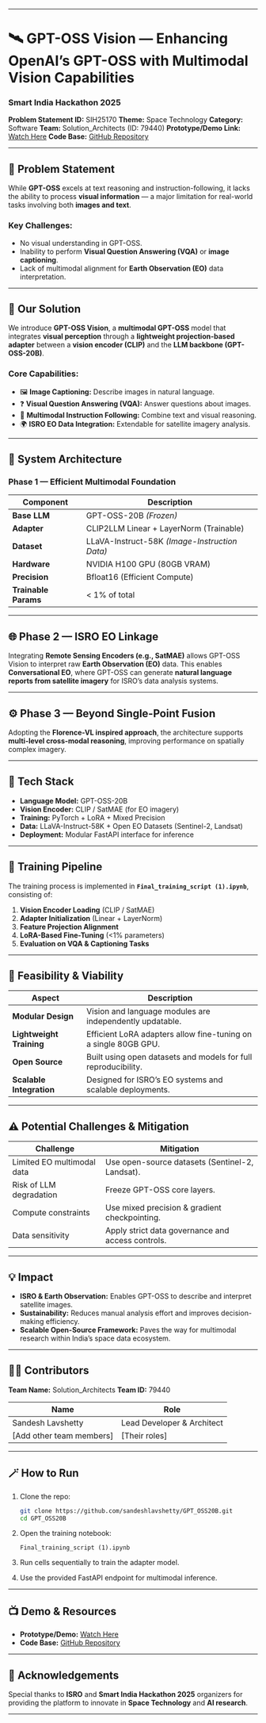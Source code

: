 

---

# 🛰️ GPT-OSS Vision — Enhancing OpenAI’s GPT-OSS with Multimodal Vision Capabilities

### Smart India Hackathon 2025

**Problem Statement ID:** SIH25170
**Theme:** Space Technology
**Category:** Software
**Team:** Solution_Architects (ID: 79440)
**Prototype/Demo Link:** [Watch Here](https://youtu.be/y-UwhRt8GXo)
**Code Base:** [GitHub Repository](https://github.com/sandeshlavshetty/GPT_OSS20B.git)

---

## 🧠 Problem Statement

While **GPT-OSS** excels at text reasoning and instruction-following, it lacks the ability to process **visual information** — a major limitation for real-world tasks involving both **images and text**.

### Key Challenges:

* No visual understanding in GPT-OSS.
* Inability to perform **Visual Question Answering (VQA)** or **image captioning**.
* Lack of multimodal alignment for **Earth Observation (EO)** data interpretation.

---

## 🚀 Our Solution

We introduce **GPT-OSS Vision**, a **multimodal GPT-OSS** model that integrates **visual perception** through a **lightweight projection-based adapter** between a **vision encoder (CLIP)** and the **LLM backbone (GPT-OSS-20B)**.

### Core Capabilities:

* 🖼️ **Image Captioning:** Describe images in natural language.
* ❓ **Visual Question Answering (VQA):** Answer questions about images.
* 💬 **Multimodal Instruction Following:** Combine text and visual reasoning.
* 🌍 **ISRO EO Data Integration:** Extendable for satellite imagery analysis.

---

## 🧩 System Architecture

### Phase 1 — Efficient Multimodal Foundation

| Component            | Description                                   |
| -------------------- | --------------------------------------------- |
| **Base LLM**         | GPT-OSS-20B *(Frozen)*                        |
| **Adapter**          | CLIP2LLM Linear + LayerNorm (Trainable)       |
| **Dataset**          | LLaVA-Instruct-58K *(Image-Instruction Data)* |
| **Hardware**         | NVIDIA H100 GPU (80GB VRAM)                   |
| **Precision**        | Bfloat16 (Efficient Compute)                  |
| **Trainable Params** | < 1% of total                                 |

---

## 🌐 Phase 2 — ISRO EO Linkage

Integrating **Remote Sensing Encoders (e.g., SatMAE)** allows GPT-OSS Vision to interpret raw **Earth Observation (EO)** data.
This enables **Conversational EO**, where GPT-OSS can generate **natural language reports from satellite imagery** for ISRO’s data analysis systems.

---

## ⚙️ Phase 3 — Beyond Single-Point Fusion

Adopting the **Florence-VL inspired approach**, the architecture supports **multi-level cross-modal reasoning**, improving performance on spatially complex imagery.

---

## 🧱 Tech Stack

* **Language Model:** GPT-OSS-20B
* **Vision Encoder:** CLIP / SatMAE (for EO imagery)
* **Training:** PyTorch + LoRA + Mixed Precision
* **Data:** LLaVA-Instruct-58K + Open EO Datasets (Sentinel-2, Landsat)
* **Deployment:** Modular FastAPI interface for inference

---

## 🧪 Training Pipeline

The training process is implemented in **`Final_training_script (1).ipynb`**, consisting of:

1. **Vision Encoder Loading** (CLIP / SatMAE)
2. **Adapter Initialization** (Linear + LayerNorm)
3. **Feature Projection Alignment**
4. **LoRA-Based Fine-Tuning** (<1% parameters)
5. **Evaluation on VQA & Captioning Tasks**

---

## 🔐 Feasibility & Viability

| Aspect                   | Description                                                     |
| ------------------------ | --------------------------------------------------------------- |
| **Modular Design**       | Vision and language modules are independently updatable.        |
| **Lightweight Training** | Efficient LoRA adapters allow fine-tuning on a single 80GB GPU. |
| **Open Source**          | Built using open datasets and models for full reproducibility.  |
| **Scalable Integration** | Designed for ISRO’s EO systems and scalable deployments.        |

---

## ⚠️ Potential Challenges & Mitigation

| Challenge                  | Mitigation                                        |
| -------------------------- | ------------------------------------------------- |
| Limited EO multimodal data | Use open-source datasets (Sentinel-2, Landsat).   |
| Risk of LLM degradation    | Freeze GPT-OSS core layers.                       |
| Compute constraints        | Use mixed precision & gradient checkpointing.     |
| Data sensitivity           | Apply strict data governance and access controls. |

---

## 💡 Impact

* **ISRO & Earth Observation:** Enables GPT-OSS to describe and interpret satellite images.
* **Sustainability:** Reduces manual analysis effort and improves decision-making efficiency.
* **Scalable Open-Source Framework:** Paves the way for multimodal research within India’s space data ecosystem.

---

## 🧑‍💻 Contributors

**Team Name:** Solution_Architects
**Team ID:** 79440

| Name                     | Role                       |
| ------------------------ | -------------------------- |
| Sandesh Lavshetty        | Lead Developer & Architect |
| [Add other team members] | [Their roles]              |

---

## 🪄 How to Run

1. Clone the repo:

   ```bash
   git clone https://github.com/sandeshlavshetty/GPT_OSS20B.git
   cd GPT_OSS20B
   ```
2. Open the training notebook:

   ```
   Final_training_script (1).ipynb
   ```
3. Run cells sequentially to train the adapter model.
4. Use the provided FastAPI endpoint for multimodal inference.

---

## 📺 Demo & Resources

* **Prototype/Demo:** [Watch Here](https://youtu.be/y-UwhRt8GXo)
* **Code Base:** [GitHub Repository](https://github.com/sandeshlavshetty/GPT_OSS20B.git)

---

## 🏁 Acknowledgements

Special thanks to **ISRO** and **Smart India Hackathon 2025** organizers for providing the platform to innovate in **Space Technology** and **AI research**.

---
